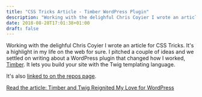 ```yaml
---
title: "CSS Tricks Article - Timber WordPress Plugin"
description: "Working with the delighful Chris Coyier I wrote an article for CSS-Tricks."
date: 2018-08-28T17:01:38+01:00
draft: false
---
```


Working with the delighful Chris Coyier I wrote an article for CSS Tricks. It's a highlight in my life on the web for sure. I pitched a couple of ideas and we settled on writing about a WordPress plugin that changed how I worked, <a href="https://timber.github.io/docs/" rel="noopener noreferrer" target="_blank">Timber</a>. It lets you build your site with the Twig templating language.

It's also <a href="https://github.com/timber/timber#helpful-links" target="_blank" rel="noopener noreferrer">linked to on the repos page</a>.

<a href="https://css-tricks.com/timber-and-twig-reignited-my-love-for-wordpress/" target="_blank" rel="noopener noreferrer">Read the article: Timber and Twig Reignited My Love for WordPress</a>
